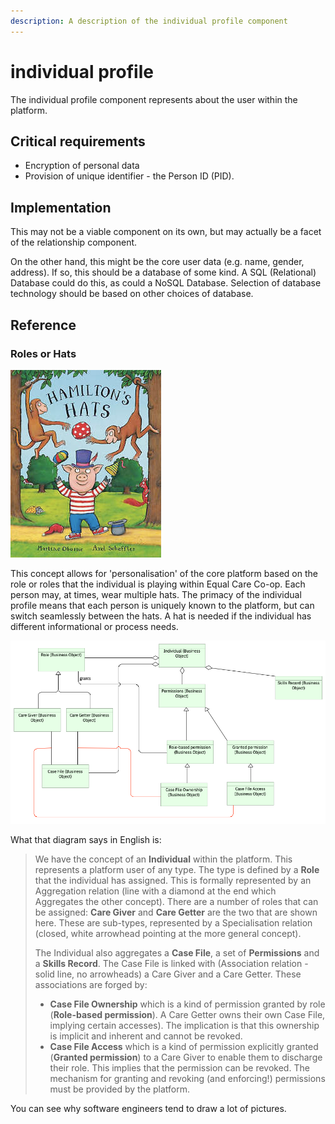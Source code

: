 ```yaml
---
description: A description of the individual profile component
---
```


# individual profile

The individual profile component represents about the user within the platform.

## ​C​ritical requirements

* Encryption of personal data
* Provision of unique identifier - the Person ID \(PID\).

## ​Implementation

This may not be a viable component on its own, but may actually be a facet of the relationship component.

On the other hand, this might be the core user data \(e.g. name, gender, address\). If so, this should be a database of some kind. A SQL \(Relational\) Database could do this, as could a NoSQL Database. Selection of database technology should be based on other choices of database.

## Reference

### Roles or Hats

![](../../.gitbook/assets/image.png)

This concept allows for 'personalisation' of the core platform based on the role or roles that the individual is playing within Equal Care Co-op. Each person may, at times, wear multiple hats. The primacy of the individual profile means that each person is uniquely known to the platform, but can switch seamlessly between the hats. A hat is needed if the individual has different informational or process needs.

![Data Object model for the ur-roles](../../.gitbook/assets/image%20%281%29.png)

What that diagram says in English is:

> We have the concept of an **Individual** within the platform. This represents a platform user of any type. The type is defined by a **Role** that the individual has assigned. This is formally represented by an Aggregation relation \(line with a diamond at the end which Aggregates the other concept\). There are a number of roles that can be assigned: **Care Giver** and **Care Getter** are the two that are shown here. These are sub-types, represented by a Specialisation relation \(closed, white arrowhead pointing at the more general concept\).
>
> The Individual also aggregates a **Case File**, a set of **Permissions** and a **Skills Record**. The Case File is linked with \(Association relation - solid line, no arrowheads\) a Care Giver and a Care Getter. These associations are forged by:
>
> * **Case File Ownership** which is a kind of permission granted by role \(**Role-based permission**\). A Care Getter owns their own Case File, implying certain accesses\). The implication is that this ownership is implicit and inherent and cannot be revoked.
> * **Case File Access** which is a kind of permission explicitly granted \(**Granted permission**\) to a Care Giver to enable them to discharge their role. This implies that the permission can be revoked. The mechanism for granting and revoking \(and enforcing!\) permissions must be provided by the platform.

You can see why software engineers tend to draw a lot of pictures.

